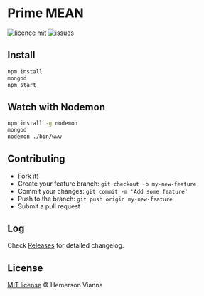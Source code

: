 # Prime MEAN

[![licence mit](https://img.shields.io/badge/license-MIT-blue.svg?style=flat-square)](http://hemersonvianna.mit-license.org/)
[![issues](https://img.shields.io/github/issues/descco-tools/prime-mean.svg?style=flat-square)](https://github.com/descco-tools/prime-mean/issues)

## Install

```bash 
npm install
mongod
npm start
```

## Watch with Nodemon

```bash 
npm install -g nodemon
mongod
nodemon ./bin/www
```

## Contributing

- Fork it!
- Create your feature branch: `git checkout -b my-new-feature`
- Commit your changes: `git commit -m 'Add some feature'`
- Push to the branch: `git push origin my-new-feature`
- Submit a pull request

## Log

Check [Releases](https://github.com/descco-tools/prime-mean/releases) for detailed changelog.

## License

[MIT license](http://hemersonvianna.mit-license.org/) © Hemerson Vianna
